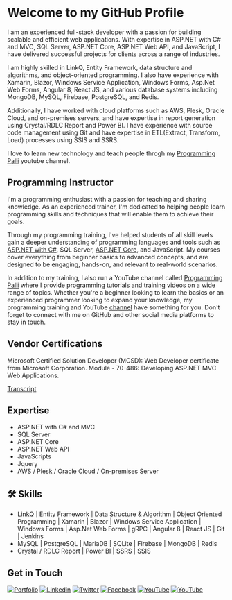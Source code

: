
# Welcome to my GitHub Profile

I am an experienced full-stack developer with a passion for building scalable and efficient web applications. With expertise in ASP.NET with C# and MVC, SQL Server, ASP.NET Core, ASP.NET Web API, and JavaScript, I have delivered successful projects for clients across a range of industries.

I am highly skilled in LinkQ, Entity Framework, data structure and algorithms, and object-oriented programming. I also have experience with Xamarin, Blazor, Windows Service Application, Windows Forms, Asp.Net Web Forms, Angular 8, React JS, and various database systems including MongoDB, MySQL, Firebase, PostgreSQL, and Redis.

Additionally, I have worked with cloud platforms such as AWS, Plesk, Oracle Cloud, and on-premises servers, and have expertise in report generation using Crystal/RDLC Report and Power BI. I have experience with source code management using Git and have expertise in ETL(Extract, Transform, Load) processes using SSIS and SSRS.

I love to learn new technology and teach people throgh my [Programming Palli](https://www.youtube.com/programmingpalli) youtube channel.

## Programming Instructor
I'm a programming enthusiast with a passion for teaching and sharing knowledge. As an experienced trainer, I'm dedicated to helping people learn programming skills and techniques that will enable them to achieve their goals.

Through my programming training, I've helped students of all skill levels gain a deeper understanding of programming languages and tools such as [ASP.NET with C#](https://www.youtube.com/watch?v=V3Pm9UD-M-w&list=PLqCbg_KAOnCdxfvsTNaVn23uB8fbUiSrL), SQL Server, [ASP.NET Core](https://www.youtube.com/watch?v=FcNVwdSxwxA&list=PLqCbg_KAOnCdRm3FI1EvndnsNNWz_1A5c), and JavaScript. My courses cover everything from beginner basics to advanced concepts, and are designed to be engaging, hands-on, and relevant to real-world scenarios.

In addition to my training, I also run a YouTube channel called [Programming Palli](https://www.youtube.com/programmingpalli) where I provide programming tutorials and training videos on a wide range of topics. Whether you're a beginner looking to learn the basics or an experienced programmer looking to expand your knowledge, my programming training and YouTube [channel](https://www.youtube.com/programmingpalli) have something for you.
Don't forget to connect with me on GitHub and other social media platforms to stay in touch.
## Vendor Certifications

Microsoft Certified Solution Developer (MCSD): Web
Developer certificate from Microsoft Corporation.
Module - 70-486: Developing ASP.NET MVC Web
Applications.

[Transcript](https://learn.microsoft.com/en-us/users/mdfaisal-5118/transcript/dzm6lh302xk6j2g)


## Expertise

* ASP.NET with C# and MVC
* SQL Server
* ASP.NET Core
* ASP.NET Web API
* JavaScripts
* Jquery
* AWS / Plesk / Oracle Cloud / On-premises Server




## 🛠 Skills
* LinkQ | Entity Framework | Data Structure & Algorithm | Object Oriented Programming | Xamarin | Blazor | Windows Service Application | Windows Forms |  Asp.Net Web Forms | gRPC | Angular 8 | React JS | Git | Jenkins
* MySQL | PostgreSQL | MariaDB | SQLite | Firebase | MongoDB | Redis
* Crystal / RDLC Report | Power BI | SSRS | SSIS

## Get in Touch
[![Portfolio](https://img.shields.io/badge/Portfolio-333333?style=flat-square&logo=aboutdotme&logoColor=white)](https://faisalcse1.gitlab.io/home) 
[![Linkedin](https://img.shields.io/badge/LinkedIn-0077B5?style=flat-square&logo=linkedin&logoColor=white)](https://www.linkedin.com/in/mdfaisal-2) 
[![Twitter](https://img.shields.io/badge/Twitter-1DA1F2?style=flat-square&logo=twitter&logoColor=white)](https://twitter.com/faisal63194)
[![Facebook](https://img.shields.io/badge/Facebook-1877F2?style=flat-square&logo=facebook&logoColor=white)](https://www.facebook.com/MD.Faisal.EH)
[![YouTube](https://img.shields.io/badge/YouTube-FF0000?style=flat-square&logo=youtube&logoColor=white)](https://www.youtube.com/c/programmingpalli)
[![YouTube](https://img.shields.io/badge/GitLab-FC6D26?style=flat-square&logo=gitlab&logoColor=white)](https://gitlab.com/faisalcse1)


